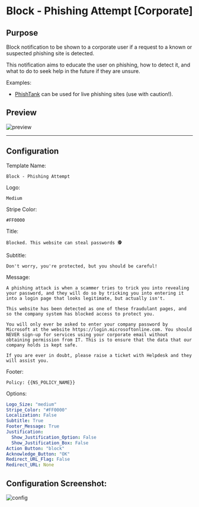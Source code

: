 # Block - Phishing Attempt [Corporate]
## Purpose
Block notification to be shown to a corporate user if a request to a known or suspected phishing site is detected.

This notification aims to educate the user on phishing, how to detect it, and what to do to seek help in the future if they are unsure.

Examples:
* [PhishTank](https://phishtank.org/phish_search.php?valid=y&active=y&Search=Search) can be used for live phishing sites (use with caution!).

## Preview
![preview](https://i.imgur.com/C4ffl1M.png)

---

## Configuration
Template Name:
```
Block - Phishing Attempt
```

Logo:
```
Medium
```

Stripe Color:
```
#FF0000
```

Title:
```
Blocked. This website can steal passwords 🕵️
```

Subtitle:
```
Don't worry, you're protected, but you should be careful!
```

Message:
```
A phishing attack is when a scammer tries to trick you into revealing your password, and they will do so by tricking you into entering it into a login page that looks legitimate, but actually isn't.

This website has been detected as one of these fraudulant pages, and so the company system has blocked access to protect you.

You will only ever be asked to enter your company password by Microsoft at the website https://login.microsoftonline.com. You should NEVER sign-up for services using your corporate email without obtaining permission from IT. This is to ensure that the data that our company holds is kept safe.

If you are ever in doubt, please raise a ticket with Helpdesk and they will assist you.
```

Footer:
```
Policy: {{NS_POLICY_NAME}}
```

Options:
```yaml
Logo_Size: "medium"
Stripe_Color: "#FF0000"
Localization: False
Subtitle: True
Footer_Message: True
Justification:
  Show_Justification_Option: False
  Show_Justification_Box: False
Action Button: "block"
Acknowledge_Button: "OK"
Redirect_URL_Flag: False
Redirect_URL: None
```

## Configuration Screenshot:
![config](https://i.imgur.com/br442OZ.png)
